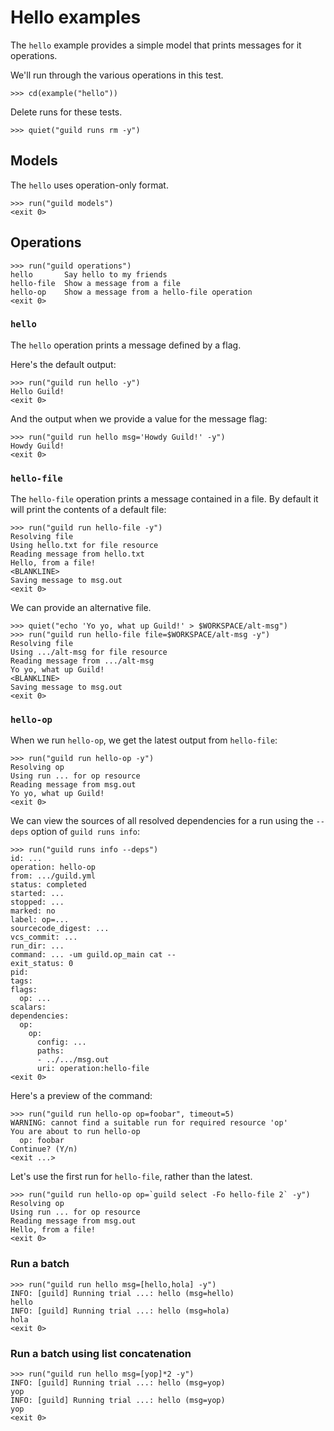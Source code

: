# Hello examples

The `hello` example provides a simple model that prints messages for
it operations.

We'll run through the various operations in this test.

    >>> cd(example("hello"))

Delete runs for these tests.

    >>> quiet("guild runs rm -y")

## Models

The `hello` uses operation-only format.

    >>> run("guild models")
    <exit 0>

## Operations

    >>> run("guild operations")
    hello       Say hello to my friends
    hello-file  Show a message from a file
    hello-op    Show a message from a hello-file operation
    <exit 0>

### `hello`

The `hello` operation prints a message defined by a flag.

Here's the default output:

    >>> run("guild run hello -y")
    Hello Guild!
    <exit 0>

And the output when we provide a value for the message flag:

    >>> run("guild run hello msg='Howdy Guild!' -y")
    Howdy Guild!
    <exit 0>

### `hello-file`

The `hello-file` operation prints a message contained in a file. By
default it will print the contents of a default file:

    >>> run("guild run hello-file -y")
    Resolving file
    Using hello.txt for file resource
    Reading message from hello.txt
    Hello, from a file!
    <BLANKLINE>
    Saving message to msg.out
    <exit 0>

We can provide an alternative file.

    >>> quiet("echo 'Yo yo, what up Guild!' > $WORKSPACE/alt-msg")
    >>> run("guild run hello-file file=$WORKSPACE/alt-msg -y")
    Resolving file
    Using .../alt-msg for file resource
    Reading message from .../alt-msg
    Yo yo, what up Guild!
    <BLANKLINE>
    Saving message to msg.out
    <exit 0>

### `hello-op`

When we run `hello-op`, we get the latest output from `hello-file`:

    >>> run("guild run hello-op -y")
    Resolving op
    Using run ... for op resource
    Reading message from msg.out
    Yo yo, what up Guild!
    <exit 0>

We can view the sources of all resolved dependencies for a run using
the `--deps` option of `guild runs info`:

    >>> run("guild runs info --deps")
    id: ...
    operation: hello-op
    from: .../guild.yml
    status: completed
    started: ...
    stopped: ...
    marked: no
    label: op=...
    sourcecode_digest: ...
    vcs_commit: ...
    run_dir: ...
    command: ... -um guild.op_main cat --
    exit_status: 0
    pid:
    tags:
    flags:
      op: ...
    scalars:
    dependencies:
      op:
        op:
          config: ...
          paths:
          - ../.../msg.out
          uri: operation:hello-file
    <exit 0>

Here's a preview of the command:

    >>> run("guild run hello-op op=foobar", timeout=5)
    WARNING: cannot find a suitable run for required resource 'op'
    You are about to run hello-op
      op: foobar
    Continue? (Y/n)
    <exit ...>

Let's use the first run for `hello-file`, rather than the latest.

    >>> run("guild run hello-op op=`guild select -Fo hello-file 2` -y")
    Resolving op
    Using run ... for op resource
    Reading message from msg.out
    Hello, from a file!
    <exit 0>

### Run a batch

    >>> run("guild run hello msg=[hello,hola] -y")
    INFO: [guild] Running trial ...: hello (msg=hello)
    hello
    INFO: [guild] Running trial ...: hello (msg=hola)
    hola
    <exit 0>

### Run a batch using list concatenation

    >>> run("guild run hello msg=[yop]*2 -y")
    INFO: [guild] Running trial ...: hello (msg=yop)
    yop
    INFO: [guild] Running trial ...: hello (msg=yop)
    yop
    <exit 0>
